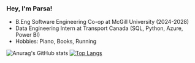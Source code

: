 ### Hey, I'm Parsa!

* B.Eng Software Engineering Co-op at McGill University (2024-2028)
* Data Engineering Intern at Transport Canada (SQL, Python, Azure, Power BI)
* Hobbies: Piano, Books, Running

![Anurag's GitHub stats](https://github-readme-stats.vercel.app/api?username=ParsaJafarian&show_icons=true&theme=tokyonight)
[![Top Langs](https://github-readme-stats.vercel.app/api/top-langs/?username=ParsaJafarian&layout=compact&show_icons=true&theme=tokyonight&size_weight=0.5&count_weight=0.5)](https://github.com/anuraghazra/github-readme-stats)
